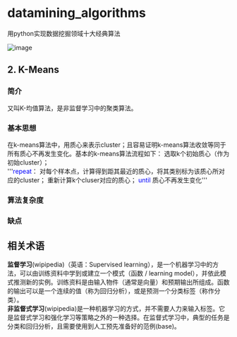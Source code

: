 # datamining_algorithms
用python实现数据挖掘领域十大经典算法  
  
  
  ![image](http://s16.sinaimg.cn/middle/551d7bffg80cbb284ca7f&690)

## 2. K-Means  
### 简介  
又叫K-均值算法，是非监督学习中的聚类算法。  
### 基本思想  
在k-means算法中，用质心来表示cluster；且容易证明k-means算法收敛等同于所有质心不再发生变化。基本的k-means算法流程如下：
选取k个初始质心（作为初始cluster）；  
	'''<font color="blue">repeat</font>：
		对每个样本点，计算得到距其最近的质心，将其类别标为该质心所对应的cluster；
		重新计算k个cluser对应的质心；
	<font color="blue">until</font> 质心不再发生变化'''
### 算法复杂度  
### 缺点


## 相关术语  
**监督学习**(wipipedia)（英语：Supervised learning），是一个机器学习中的方法，可以由训练资料中学到或建立一个模式（函数 / learning model），并依此模式推测新的实例。训练资料是由输入物件（通常是向量）和预期输出所组成。函数的输出可以是一个连续的值（称为回归分析），或是预测一个分类标签（称作分类）。  
**非监督式学习**(wipipedia)是一种机器学习的方式，并不需要人力来输入标签。它是监督式学习和强化学习等策略之外的一种选择。在监督式学习中，典型的任务是分类和回归分析，且需要使用到人工预先准备好的范例(base)。
